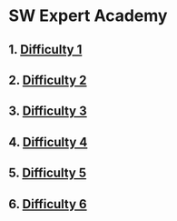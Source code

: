 # SW Expert Academy

## 1. [Difficulty 1](SWEA/D1)
## 2. [Difficulty 2](SWEA/D2)
## 3. [Difficulty 3](SWEA/D3)
## 4. [Difficulty 4](SWEA/D4)
## 5. [Difficulty 5](SWEA/D5)
## 6. [Difficulty 6](SWEA/D6)
